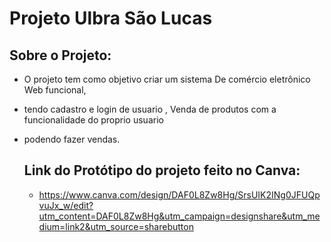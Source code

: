 # Projeto Ulbra São Lucas

## Sobre o Projeto:

- O projeto tem como objetivo criar um sistema De comércio eletrônico Web funcional,
- tendo cadastro e login de usuario , Venda de produtos com a funcionalidade do proprio usuario
- podendo fazer vendas.

  ## Link do Protótipo do projeto feito no Canva:
  
  - https://www.canva.com/design/DAF0L8Zw8Hg/SrsUIK2INg0JFUQpvuJx_w/edit?utm_content=DAF0L8Zw8Hg&utm_campaign=designshare&utm_medium=link2&utm_source=sharebutton
 
  
